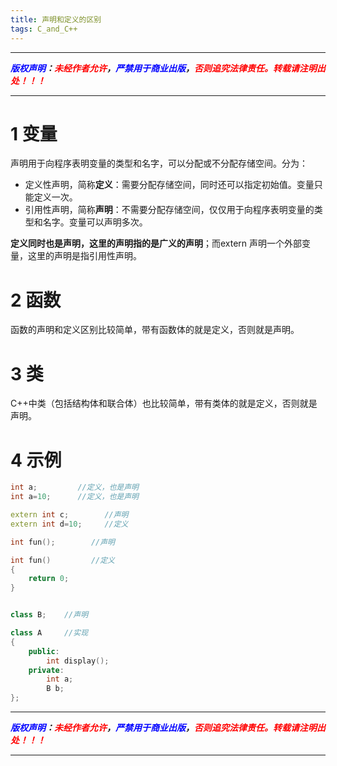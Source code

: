 ```yaml
---
title: 声明和定义的区别
tags: C_and_C++
---
```


------

***<font color=blue>版权声明</font>：<font color=red>未经作者允许</font>，<font color=blue>严禁用于商业出版</font>，<font color=red>否则追究法律责任。转载请注明出处！！！</font>***

------
# 1 变量
声明用于向程序表明变量的类型和名字，可以分配或不分配存储空间。分为：
  * 定义性声明，简称**定义**：需要分配存储空间，同时还可以指定初始值。变量只能定义一次。
  * 引用性声明，简称**声明**：不需要分配存储空间，仅仅用于向程序表明变量的类型和名字。变量可以声明多次。

**定义同时也是声明，这里的声明指的是广义的声明**；而extern 声明一个外部变量，这里的声明是指引用性声明。

# 2 函数
函数的声明和定义区别比较简单，带有函数体的就是定义，否则就是声明。


# 3 类
C++中类（包括结构体和联合体）也比较简单，带有类体的就是定义，否则就是声明。


# 4 示例
```cpp
int a;         //定义，也是声明
int a=10;      //定义，也是声明

extern int c;        //声明
extern int d=10;     //定义

int fun();        //声明

int fun()         //定义
{
	return 0;
}


class B; 	//声明

class A		//实现
{
	public:
		int display();
	private:
		int a;
		B b;
};
```
------

***<font color=blue>版权声明</font>：<font color=red>未经作者允许</font>，<font color=blue>严禁用于商业出版</font>，<font color=red>否则追究法律责任。转载请注明出处！！！</font>***

------